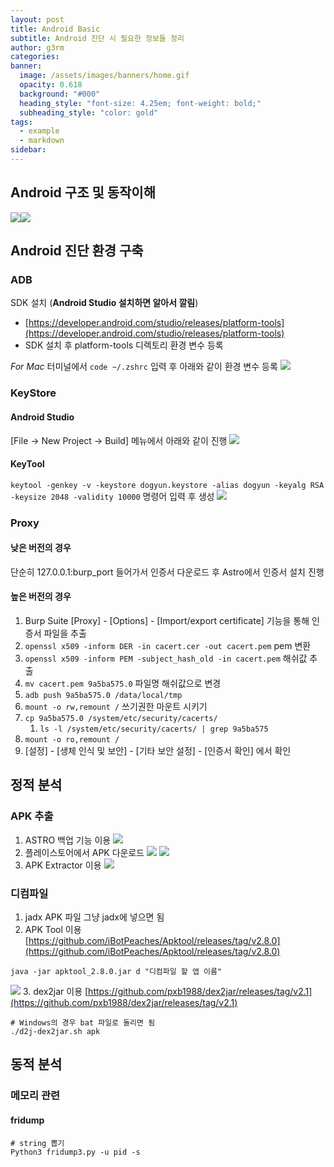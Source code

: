 ```yaml
---
layout: post
title: Android Basic
subtitle: Android 진단 시 필요한 정보들 정리
author: g3rm
categories: 
banner:
  image: /assets/images/banners/home.gif
  opacity: 0.618
  background: "#000"
  heading_style: "font-size: 4.25em; font-weight: bold;"
  subheading_style: "color: gold"
tags:
  - example
  - markdown
sidebar:
---
```

## Android 구조 및 동작이해

![](/assets/images/posts/2025-04-28-Android/cb314902a6b4a42ed8dc26012de1681d_MD5.jpeg)![](/assets/images/posts/2025-04-28-Android/c758f21c8c647ba2e4c36c669faf6173_MD5.jpeg)

## Android 진단 환경 구축
### ADB
SDK 설치 (**Android Studio 설치하면 알아서 깔림**)
- [https://developer.android.com/studio/releases/platform-tools](https://developer.android.com/studio/releases/platform-tools)
- SDK 설치 후 platform-tools 디렉토리 환경 변수 등록

*For Mac*
터미널에서 `code ~/.zshrc` 입력 후 아래와 같이 환경 변수 등록
![](/assets/images/posts/2025-04-28-Android/1f498c0b38fbc453b5b95aeddea2f08b_MD5.jpeg)

### KeyStore
#### Android Studio
[File -> New Project -> Build] 메뉴에서 아래와 같이 진행
![](/assets/images/posts/2025-04-28-Android/a337c77ec1064a83c5bf4b9adc873afd_MD5.jpeg)
#### KeyTool
`keytool -genkey -v -keystore dogyun.keystore -alias dogyun -keyalg RSA -keysize 2048 -validity 10000` 명령어 입력 후 생성
![](/assets/images/posts/2025-04-28-Android/40467f9fd495c037236002f1bfbbb6c6_MD5.jpeg)

### Proxy
#### 낮은 버전의 경우
단순히 127.0.0.1:burp_port 들어가서 인증서 다운로드 후 Astro에서 인증서 설치 진행

#### 높은 버전의 경우
1. Burp Suite [Proxy] - [Options] - [Import/export certificate] 기능을 통해 인증서 파일을 추출
2. `openssl x509 -inform DER -in cacert.cer -out cacert.pem` pem 변환
3. `openssl x509 -inform PEM -subject_hash_old -in cacert.pem` 해쉬값 추출
4. `mv cacert.pem 9a5ba575.0` 파일명 해쉬값으로 변경
5. `adb push 9a5ba575.0 /data/local/tmp`
6. `mount -o rw,remount /` 쓰기권한 마운트 시키기
7. `cp 9a5ba575.0 /system/etc/security/cacerts/`
    1. `ls -l /system/etc/security/cacerts/ | grep 9a5ba575`
8. `mount -o ro,remount /`
9. [설정] - [생체 인식 및 보안] - [기타 보안 설정] - [인증서 확인] 에서 확인

## 정적 분석
### APK 추출
1. ASTRO 백업 기능 이용
![](/assets/images/posts/2025-04-28-Android/f702c56792f7665c4dace347953a8581_MD5.jpeg)
2. 플레이스토어에서 APK 다운로드
![](/assets/images/posts/2025-04-28-Android/e9e8ba9efc283ef7ba597a2d2a60134c_MD5.jpeg)
![](/assets/images/posts/2025-04-28-Android/81f4573e2c8f2bcbaf8eb26a4e623f1c_MD5.jpeg)
3. APK Extractor 이용
![](/assets/images/posts/2025-04-28-Android/6e7784ba8ddf43803323d8d4354055ff_MD5.jpeg)

### 디컴파일
1. jadx
APK 파일 그냥 jadx에 넣으면 됨
2. APK Tool 이용
[https://github.com/iBotPeaches/Apktool/releases/tag/v2.8.0](https://github.com/iBotPeaches/Apktool/releases/tag/v2.8.0)
```shell
java -jar apktool_2.8.0.jar d "디컴파일 할 앱 이름"
```
![](/assets/images/posts/2025-04-28-Android/44089d04f9c58bc20e946e69e368b072_MD5.jpeg)
3. dex2jar 이용
[https://github.com/pxb1988/dex2jar/releases/tag/v2.1](https://github.com/pxb1988/dex2jar/releases/tag/v2.1)
```shell
# Windows의 경우 bat 파일로 돌리면 됨
./d2j-dex2jar.sh apk
```

## 동적 분석
### 메모리 관련
#### fridump
```shell
# string 뽑기
Python3 fridump3.py -u pid -s
```

